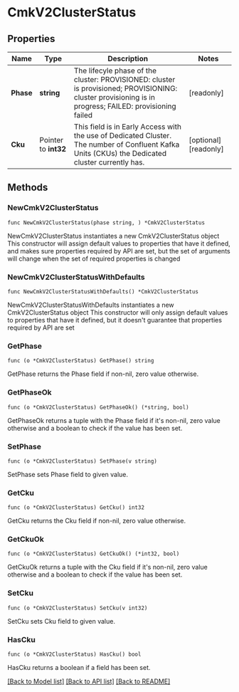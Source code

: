 # CmkV2ClusterStatus

## Properties

Name | Type | Description | Notes
------------ | ------------- | ------------- | -------------
**Phase** | **string** | The lifecyle phase of the cluster:   PROVISIONED:  cluster is provisioned;   PROVISIONING:  cluster provisioning is in progress;   FAILED:  provisioning failed  | [readonly] 
**Cku** | Pointer to **int32** | This field is in Early Access with the use of Dedicated Cluster.  The number of Confluent Kafka Units (CKUs) the Dedicated cluster currently has.  | [optional] [readonly] 

## Methods

### NewCmkV2ClusterStatus

`func NewCmkV2ClusterStatus(phase string, ) *CmkV2ClusterStatus`

NewCmkV2ClusterStatus instantiates a new CmkV2ClusterStatus object
This constructor will assign default values to properties that have it defined,
and makes sure properties required by API are set, but the set of arguments
will change when the set of required properties is changed

### NewCmkV2ClusterStatusWithDefaults

`func NewCmkV2ClusterStatusWithDefaults() *CmkV2ClusterStatus`

NewCmkV2ClusterStatusWithDefaults instantiates a new CmkV2ClusterStatus object
This constructor will only assign default values to properties that have it defined,
but it doesn't guarantee that properties required by API are set

### GetPhase

`func (o *CmkV2ClusterStatus) GetPhase() string`

GetPhase returns the Phase field if non-nil, zero value otherwise.

### GetPhaseOk

`func (o *CmkV2ClusterStatus) GetPhaseOk() (*string, bool)`

GetPhaseOk returns a tuple with the Phase field if it's non-nil, zero value otherwise
and a boolean to check if the value has been set.

### SetPhase

`func (o *CmkV2ClusterStatus) SetPhase(v string)`

SetPhase sets Phase field to given value.


### GetCku

`func (o *CmkV2ClusterStatus) GetCku() int32`

GetCku returns the Cku field if non-nil, zero value otherwise.

### GetCkuOk

`func (o *CmkV2ClusterStatus) GetCkuOk() (*int32, bool)`

GetCkuOk returns a tuple with the Cku field if it's non-nil, zero value otherwise
and a boolean to check if the value has been set.

### SetCku

`func (o *CmkV2ClusterStatus) SetCku(v int32)`

SetCku sets Cku field to given value.

### HasCku

`func (o *CmkV2ClusterStatus) HasCku() bool`

HasCku returns a boolean if a field has been set.


[[Back to Model list]](../README.md#documentation-for-models) [[Back to API list]](../README.md#documentation-for-api-endpoints) [[Back to README]](../README.md)


